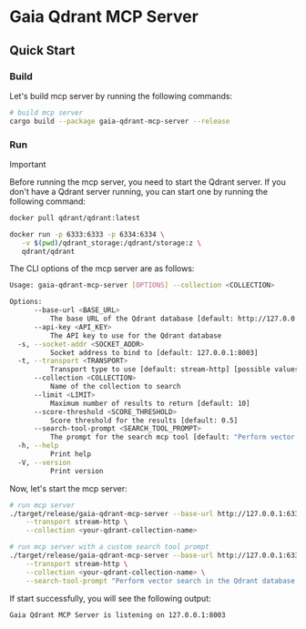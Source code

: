 # Gaia Qdrant MCP Server

## Quick Start

### Build

Let's build mcp server by running the following commands:

```bash
# build mcp server
cargo build --package gaia-qdrant-mcp-server --release
```

### Run

> [!IMPORTANT]
>
> Before running the mcp server, you need to start the Qdrant server. If you don't have a Qdrant server running, you can start one by running the following command:
>
> ```bash
> docker pull qdrant/qdrant:latest
>
> docker run -p 6333:6333 -p 6334:6334 \
>    -v $(pwd)/qdrant_storage:/qdrant/storage:z \
>    qdrant/qdrant
> ```
>

The CLI options of the mcp server are as follows:

```bash
Usage: gaia-qdrant-mcp-server [OPTIONS] --collection <COLLECTION>

Options:
      --base-url <BASE_URL>
          The base URL of the Qdrant database [default: http://127.0.0.1:6333]
      --api-key <API_KEY>
          The API key to use for the Qdrant database
  -s, --socket-addr <SOCKET_ADDR>
          Socket address to bind to [default: 127.0.0.1:8003]
  -t, --transport <TRANSPORT>
          Transport type to use [default: stream-http] [possible values: stdio, sse, stream-http]
      --collection <COLLECTION>
          Name of the collection to search
      --limit <LIMIT>
          Maximum number of results to return [default: 10]
      --score-threshold <SCORE_THRESHOLD>
          Score threshold for the results [default: 0.5]
      --search-tool-prompt <SEARCH_TOOL_PROMPT>
          The prompt for the search mcp tool [default: "Perform vector search with the input vector. Return a tool call that invokes the vector search tool.\n\nThe input vector is: [0.0,0.0,0.0,0.0]"]
  -h, --help
          Print help
  -V, --version
          Print version
```

Now, let's start the mcp server:

```bash
# run mcp server
./target/release/gaia-qdrant-mcp-server --base-url http://127.0.0.1:6333 \
    --transport stream-http \
    --collection <your-qdrant-collection-name>

# run mcp server with a custom search tool prompt
./target/release/gaia-qdrant-mcp-server --base-url http://127.0.0.1:6333 \
    --transport stream-http \
    --collection <your-qdrant-collection-name> \
    --search-tool-prompt "Perform vector search in the Qdrant database with the provided vector"
```

If start successfully, you will see the following output:

```bash
Gaia Qdrant MCP Server is listening on 127.0.0.1:8003
```
